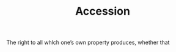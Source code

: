 ---
title: Accession
permalink: "/definitions/accession.html"
body: The right to all whlch one’s own property produces, whether that
published_at: '2018-07-07'
layout: post
---